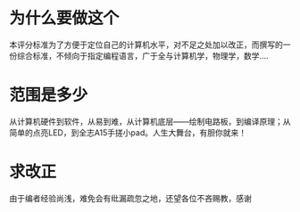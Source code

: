 # 为什么要做这个
本评分标准为了方便于定位自己的计算机水平，对不足之处加以改正，而撰写的一份综合标准，不倾向于指定编程语言，广于全与计算机学，物理学，数学....

# 范围是多少
从计算机硬件到软件，从易到难，从计算机底层——绘制电路板，到编译原理；从简单的点亮LED，到全志A15手搓小pad。人生大舞台，有胆你就来！

# 求改正
由于编者经验尚浅，难免会有纰漏疏忽之地，还望各位不吝赐教，感谢